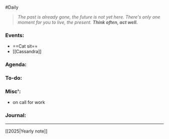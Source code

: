 #Daily
>*The past is already gone, the future is not yet here. There's only one moment for you to live, the present.*
>***Think often, act well.***
### Events:
- ==Cat sit==
- [[Cassandra]]
### Agenda:

### To-do:

### Misc':
- on call for work
### Journal:


---
[[2025|Yearly note]]